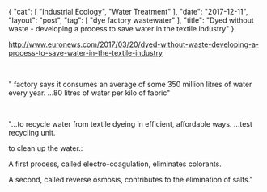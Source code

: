 {
   "cat": [
      "Industrial Ecology",
      "Water Treatment"
   ],
   "date": "2017-12-11",
   "layout": "post",
   "tag": [
      "dye factory wastewater"
   ],
   "title": "Dyed without waste - developing a process to save water in the textile industry"
}

http://www.euronews.com/2017/03/20/dyed-without-waste-developing-a-process-to-save-water-in-the-textile-industry

&nbsp;

" factory says it consumes an average of some 350 million litres of water every year. ...80 litres of water per kilo of fabric"

&nbsp;

"...to recycle water from textile dyeing in efficient, affordable ways. ...test recycling unit.

to clean up the water.:

A first process, called electro-coagulation, eliminates colorants.

A second, called reverse osmosis, contributes to the elimination of salts."